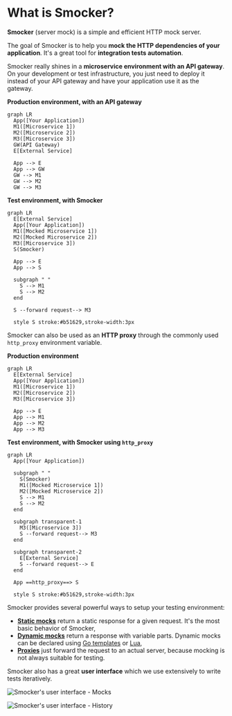 # What is Smocker?

**Smocker** (server mock) is a simple and efficient HTTP mock server.

The goal of Smocker is to help you **mock the HTTP dependencies of your application**. It's a great tool for **integration tests automation**.

Smocker really shines in a **microservice environment with an API gateway**. On your development or test infrastructure, you just need to deploy it instead of your API gateway and have your application use it as the gateway.

<div class="row wrap around-justified">
<div class="text-center figure">

**Production environment, with an API gateway**

```mermaid
graph LR
  App([Your Application])
  M1([Microservice 1])
  M2([Microservice 2])
  M3([Microservice 3])
  GW(API Gateway)
  E[External Service]

  App --> E
  App --> GW
  GW --> M1
  GW --> M2
  GW --> M3
```

</div>
<div class="text-center figure">

**Test environment, with Smocker**

```mermaid
graph LR
  E[External Service]
  App([Your Application])
  M1([Mocked Microservice 1])
  M2([Mocked Microservice 2])
  M3([Microservice 3])
  S(Smocker)

  App --> E
  App --> S

  subgraph " "
    S --> M1
    S --> M2
  end

  S --forward request--> M3

  style S stroke:#b51629,stroke-width:3px
```

</div>
</div>

Smocker can also be used as an **HTTP proxy** through the commonly used `http_proxy` environment variable.

<div class="row wrap around-justified">
<div class="text-center figure">

**Production environment**

```mermaid
graph LR
  E[External Service]
  App([Your Application])
  M1([Microservice 1])
  M2([Microservice 2])
  M3([Microservice 3])

  App --> E
  App --> M1
  App --> M2
  App --> M3
```

</div>
<div class="text-center figure">

**Test environment, with Smocker using `http_proxy`**

```mermaid
graph LR
  App([Your Application])

  subgraph " "
    S(Smocker)
    M1([Mocked Microservice 1])
    M2([Mocked Microservice 2])
    S --> M1
    S --> M2
  end

  subgraph transparent-1
    M3([Microservice 3])
    S --forward request--> M3
  end

  subgraph transparent-2
    E[External Service]
    S --forward request--> E
  end

  App ==http_proxy==> S

  style S stroke:#b51629,stroke-width:3px
```

</div>
</div>

Smocker provides several powerful ways to setup your testing environment:

- [**Static mocks**](/technical-documentation/mock-definition.html#format-of-response-section) return a static response for a given request. It's the most basic behavior of Smocker,
- [**Dynamic mocks**](/technical-documentation/mock-definition.html#format-of-dynamic-response-section) return a response with variable parts. Dynamic mocks can be declared using [Go templates](https://golang.org/pkg/html/template/) or [Lua](https://www.lua.org/),
- [**Proxies**](/technical-documentation/mock-definition.html#format-of-proxy-section) just forward the request to an actual server, because mocking is not always suitable for testing.

Smocker also has a great **user interface** which we use extensively to write tests iteratively.

![Smocker's user interface - Mocks](/screenshots/screenshot-mocks.png)

![Smocker's user interface - History](/screenshots/screenshot-history.png)

